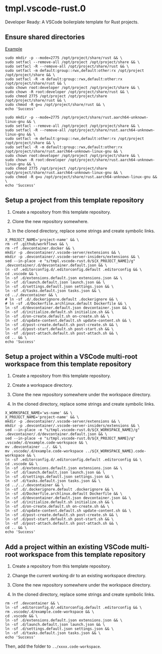 tmpl.vscode-rust.0
==========================

Developer Ready: A VSCode boilerplate template for Rust projects.

## Ensure shared directories

<u>Example</u>

```
sudo mkdir -p --mode=2775 /opt/project/share/rust && \
sudo setfacl --remove-all /opt/project /opt/project/share && \
sudo setfacl -R --remove-all /opt/project/share/rust && \
sudo setfacl -m default:group::rwx,default:other:rx /opt/project /opt/project/share && \
sudo setfacl -R -m default:group::rwx,default:other:rx /opt/project/share/rust && \
sudo chown root:developer /opt/project /opt/project/share && \
sudo chown -R root:developer /opt/project/share/rust && \
sudo chmod 2775 /opt/project /opt/project/share /opt/project/share/rust && \
sudo chmod -R g=u /opt/project/share/rust && \
echo 'Success'

sudo mkdir -p --mode=2775 /opt/project/share/rust.aarch64-unknown-linux-gnu && \
sudo setfacl --remove-all /opt/project /opt/project/share && \
sudo setfacl -R --remove-all /opt/project/share/rust.aarch64-unknown-linux-gnu && \
sudo setfacl -m default:group::rwx,default:other:rx /opt/project /opt/project/share && \
sudo setfacl -R -m default:group::rwx,default:other:rx /opt/project/share/rust.aarch64-unknown-linux-gnu && \
sudo chown root:developer /opt/project /opt/project/share && \
sudo chown -R root:developer /opt/project/share/rust.aarch64-unknown-linux-gnu && \
sudo chmod 2775 /opt/project /opt/project/share /opt/project/share/rust.aarch64-unknown-linux-gnu && \
sudo chmod -R g=u /opt/project/share/rust.aarch64-unknown-linux-gnu && \
echo 'Success'
```

## Setup a project from this template repository

1. Create a repository from this template repository.

2. Clone the new repository somewhere.

3. In the cloned directory, replace some strings and create symbolic links.

```
X_PROJECT_NAME='project-name' && \
rm -rf .github/workflows && \
rm -rf .devcontainer.docker && \
mkdir -p .devcontainer/.vscode-server/extensions && \
mkdir -p .devcontainer/.vscode-server-insiders/extensions && \
sed --in-place -e "s/tmpl.vscode-rust.0/${X_PROJECT_NAME}/g" .devcontainer/.d/devcontainer.default.json && \
ln -sf .editorconfig.d/.editorconfig.default .editorconfig && \
cd .vscode && \
ln -sf .d/extensions.default.json extensions.json && \
ln -sf .d/launch.default.json launch.json && \
ln -sf .d/settings.default.json settings.json && \
ln -sf .d/tasks.default.json tasks.json && \
cd ../.devcontainer && \
# ln -sf .d/.dockerignore.default .dockerignore && \
# ln -sf .d/Dockerfile.archlinux.default Dockerfile && \
ln -sf .d/devcontainer.default.json devcontainer.json && \
ln -sf .d/initialize.default.sh initialize.sh && \
ln -sf .d/on-create.default.sh on-create.sh && \
ln -sf .d/update-content.default.sh update-content.sh && \
ln -sf .d/post-create.default.sh post-create.sh && \
ln -sf .d/post-start.default.sh post-start.sh && \
ln -sf .d/post-attach.default.sh post-attach.sh && \
cd .. && \
echo 'Success'
```

## Setup a project within a VSCode multi-root workspace from this template repository

1. Create a repository from this template repository.

2. Create a workspace directory.

3. Clone the new repository somewhere under the workspace directory.

4. In the cloned directory, replace some strings and create symbolic links.

```
X_WORKSPACE_NAME='ws-name' && \
X_PROJECT_NAME='project-name' && \
mkdir -p .devcontainer/.vscode-server/extensions && \
mkdir -p .devcontainer/.vscode-server-insiders/extensions && \
sed --in-place -e "s/tmpl.vscode-rust.0/${X_WORKSPACE_NAME}/g" .devcontainer/.d/devcontainer.default.json && \
sed --in-place -e "s/tmpl.vscode-rust.0/${X_PROJECT_NAME}/g" .vscode/.d/example.code-workspace && \
mv .devcontainer ../. && \
mv .vscode/.d/example.code-workspace ../${X_WORKSPACE_NAME}.code-workspace && \
ln -sf .editorconfig.d/.editorconfig.default .editorconfig && \
cd .vscode && \
ln -sf .d/extensions.default.json extensions.json && \
ln -sf .d/launch.default.json launch.json && \
ln -sf .d/settings.default.json settings.json && \
ln -sf .d/tasks.default.json tasks.json && \
cd ../../.devcontainer && \
ln -sf .d/.dockerignore.default .dockerignore && \
ln -sf .d/Dockerfile.archlinux.default Dockerfile && \
ln -sf .d/devcontainer.default.json devcontainer.json && \
ln -sf .d/initialize.default.sh initialize.sh && \
ln -sf .d/on-create.default.sh on-create.sh && \
ln -sf .d/update-content.default.sh update-content.sh && \
ln -sf .d/post-create.default.sh post-create.sh && \
ln -sf .d/post-start.default.sh post-start.sh && \
ln -sf .d/post-attach.default.sh post-attach.sh && \
cd .. && \
echo 'Success'
```

## Add a project within an existing VSCode multi-root workspace from this template repository

1. Create a repository from this template repository.

2. Change the current working dir to an existing workspace directory.

3. Clone the new repository somewhere under the workspace directory.

4. In the cloned directory, replace some strings and create symbolic links.

```
rm -rf .devcontainer && \
ln -sf .editorconfig.d/.editorconfig.default .editorconfig && \
rm .vscode/.d/example.code-workspace && \
cd .vscode && \
ln -sf .d/extensions.default.json extensions.json && \
ln -sf .d/launch.default.json launch.json && \
ln -sf .d/settings.default.json settings.json && \
ln -sf .d/tasks.default.json tasks.json && \
echo 'Success'
```

Then, add the folder to `../xxxx.code-workspace`.
